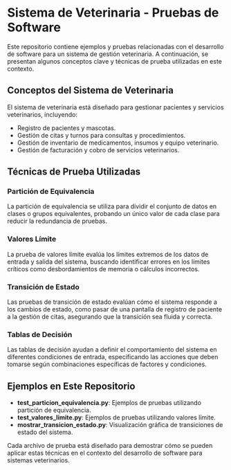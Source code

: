 # Sistema de Veterinaria - Pruebas de Software

Este repositorio contiene ejemplos y pruebas relacionadas con el desarrollo de software para un sistema de gestión veterinaria. A continuación, se presentan algunos conceptos clave y técnicas de prueba utilizadas en este contexto.

## Conceptos del Sistema de Veterinaria

El sistema de veterinaria está diseñado para gestionar pacientes y servicios veterinarios, incluyendo:

- Registro de pacientes y mascotas.
- Gestión de citas y turnos para consultas y procedimientos.
- Gestión de inventario de medicamentos, insumos y equipo veterinario.
- Gestión de facturación y cobro de servicios veterinarios.

## Técnicas de Prueba Utilizadas

### Partición de Equivalencia

La partición de equivalencia se utiliza para dividir el conjunto de datos en clases o grupos equivalentes, probando un único valor de cada clase para reducir la redundancia de pruebas.

### Valores Límite

La prueba de valores límite evalúa los límites extremos de los datos de entrada y salida del sistema, buscando identificar errores en los límites críticos como desbordamientos de memoria o cálculos incorrectos.

### Transición de Estado

Las pruebas de transición de estado evalúan cómo el sistema responde a los cambios de estado, como pasar de una pantalla de registro de paciente a la gestión de citas, asegurando que la transición sea fluida y correcta.

### Tablas de Decisión

Las tablas de decisión ayudan a definir el comportamiento del sistema en diferentes condiciones de entrada, especificando las acciones que deben tomarse según combinaciones específicas de factores y condiciones.

## Ejemplos en Este Repositorio

- **test_particion_equivalencia.py**: Ejemplos de pruebas utilizando partición de equivalencia.
- **test_valores_limite.py**: Ejemplos de pruebas utilizando valores límite.
- **mostrar_transicion_estado.py**: Visualización gráfica de transiciones de estado del sistema.

Cada archivo de prueba está diseñado para demostrar cómo se pueden aplicar estas técnicas en el contexto del desarrollo de software para sistemas veterinarios.
